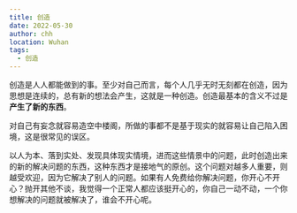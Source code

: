 ```yaml
---
title: 创造
date: 2022-05-30
author: chh
location: Wuhan
tags:
  - 创造
---
```

创造是人人都能做到的事。至少对自己而言，每个人几乎无时无刻都在创造，因为思想是连续的，总有新的想法会产生，这就是一种创造。创造最基本的含义不过是**产生了新的东西**。

对自己有妄念就容易造空中楼阁，所做的事都不是基于现实的就容易让自己陷入困境，这是很常见的误区。

以人为本、落到实处、发现具体现实情境，进而这些情景中的问题，此时创造出来的新的解决问题的东西，这种东西才是接地气的原创。这个问题对越多人重要，则越受欢迎，因为它解决了别人的问题。如果有人免费给你解决问题，你开心不开心？抛开其他不谈，我觉得一个正常人都应该挺开心的，你自己一动不动，一个你想解决的问题就被解决了，谁会不开心呢。
